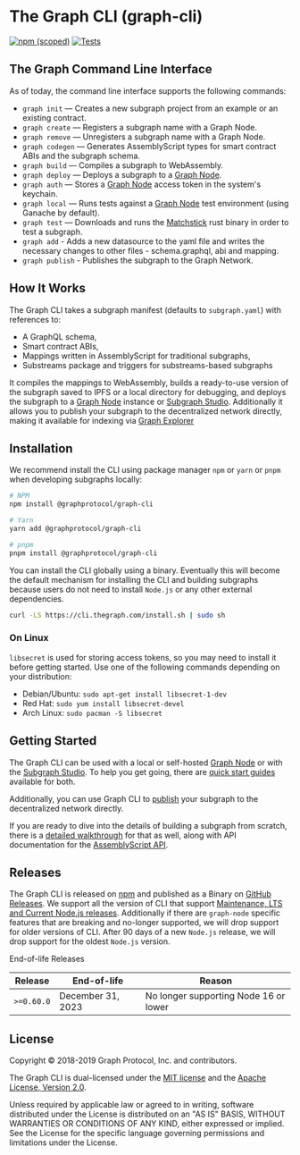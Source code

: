 # The Graph CLI (graph-cli)

[![npm (scoped)](https://img.shields.io/npm/v/@graphprotocol/graph-cli.svg?color=success)](https://www.npmjs.com/package/@graphprotocol/graph-cli)
[![Tests](https://github.com/graphprotocol/graph-cli/actions/workflows/ci.yml/badge.svg)](https://github.com/graphprotocol/graph-cli/actions/workflows/ci.yml)

## The Graph Command Line Interface

As of today, the command line interface supports the following commands:

- `graph init` — Creates a new subgraph project from an example or an existing contract.
- `graph create` — Registers a subgraph name with a Graph Node.
- `graph remove` — Unregisters a subgraph name with a Graph Node.
- `graph codegen` — Generates AssemblyScript types for smart contract ABIs and the subgraph schema.
- `graph build` — Compiles a subgraph to WebAssembly.
- `graph deploy` — Deploys a subgraph to a
  [Graph Node](https://github.com/graphprotocol/graph-node).
- `graph auth` — Stores a [Graph Node](https://github.com/graphprotocol/graph-node) access token in
  the system's keychain.
- `graph local` — Runs tests against a [Graph Node](https://github.com/graphprotocol/graph-node)
  test environment (using Ganache by default).
- `graph test` — Downloads and runs the [Matchstick](https://github.com/LimeChain/matchstick) rust
  binary in order to test a subgraph.
- `graph add` - Adds a new datasource to the yaml file and writes the necessary changes to other
  files - schema.graphql, abi and mapping.
- `graph publish` - Publishes the subgraph to the Graph Network.

## How It Works

The Graph CLI takes a subgraph manifest (defaults to `subgraph.yaml`) with references to:

- A GraphQL schema,
- Smart contract ABIs,
- Mappings written in AssemblyScript for traditional subgraphs,
- Substreams package and triggers for substreams-based subgraphs

It compiles the mappings to WebAssembly, builds a ready-to-use version of the subgraph saved to IPFS
or a local directory for debugging, and deploys the subgraph to a
[Graph Node](https://github.com/graphprotocol/graph-node) instance or
[Subgraph Studio](https://thegraph.com/studio/). Additionally it allows you to publish your subgraph
to the decentralized network directly, making it available for indexing via
[Graph Explorer](https://thegraph.com/explorer)

## Installation

We recommend install the CLI using package manager `npm` or `yarn` or `pnpm` when developing
subgraphs locally:

```sh
# NPM
npm install @graphprotocol/graph-cli

# Yarn
yarn add @graphprotocol/graph-cli

# pnpm
pnpm install @graphprotocol/graph-cli
```

You can install the CLI globally using a binary. Eventually this will become the default mechanism
for installing the CLI and building subgraphs because users do not need to install `Node.js` or any
other external dependencies.

```sh
curl -LS https://cli.thegraph.com/install.sh | sudo sh
```

### On Linux

`libsecret` is used for storing access tokens, so you may need to install it before getting started.
Use one of the following commands depending on your distribution:

- Debian/Ubuntu: `sudo apt-get install libsecret-1-dev`
- Red Hat: `sudo yum install libsecret-devel`
- Arch Linux: `sudo pacman -S libsecret`

## Getting Started

The Graph CLI can be used with a local or self-hosted
[Graph Node](https://github.com/graphprotocol/graph-node) or with the
[Subgraph Studio](https://thegraph.com/studio/). To help you get going, there are
[quick start guides](https://thegraph.com/docs/en/quick-start/) available for both.

Additionally, you can use Graph CLI to
[publish](https://thegraph.com/docs/en/quick-start/#publishing-from-the-cli) your subgraph to the
decentralized network directly.

If you are ready to dive into the details of building a subgraph from scratch, there is a
[detailed walkthrough](https://thegraph.com/docs/en/developing/creating-a-subgraph/) for that as
well, along with API documentation for the
[AssemblyScript API](https://thegraph.com/docs/en/subgraphs/developing/creating/graph-ts/api/).

## Releases

The Graph CLI is released on [npm](https://www.npmjs.com/package/@graphprotocol/graph-cli) and
published as a Binary on [GitHub Releases](https://github.com/graphprotocol/graph-tooling/releases).
We support all the version of CLI that support
[Maintenance, LTS and Current Node.js releases](https://github.com/nodejs/Release#release-schedule).
Additionally if there are `graph-node` specific features that are breaking and no-longer supported,
we will drop support for older versions of CLI. After 90 days of a new `Node.js` release, we will
drop support for the oldest `Node.js` version.

End-of-life Releases

| Release    | End-of-life       | Reason                                |
| ---------- | ----------------- | ------------------------------------- |
| `>=0.60.0` | December 31, 2023 | No longer supporting Node 16 or lower |

## License

Copyright &copy; 2018-2019 Graph Protocol, Inc. and contributors.

The Graph CLI is dual-licensed under the [MIT license](LICENSE-MIT) and the
[Apache License, Version 2.0](LICENSE-APACHE).

Unless required by applicable law or agreed to in writing, software distributed under the License is
distributed on an "AS IS" BASIS, WITHOUT WARRANTIES OR CONDITIONS OF ANY KIND, either expressed or
implied. See the License for the specific language governing permissions and limitations under the
License.
